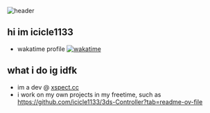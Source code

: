 ![header](https://capsule-render.vercel.app/api?type=waving&color=gradient&height=200&section=header&text=hi%20im%20icicle1133&fontSize=40&animation=fadeIn&fontAlignY=40)

## hi im icicle1133

- wakatime profile [![wakatime](https://wakatime.com/badge/user/5089f166-a996-455c-8cbe-f75a0e2076db.svg)](https://wakatime.com/@5089f166-a996-455c-8cbe-f75a0e2076db)

## what i do ig idfk
- im a dev @ [xspect.cc](https://xspect.cc)
- i work on my own projects in my freetime, such as https://github.com/icicle1133/3ds-Controller?tab=readme-ov-file
